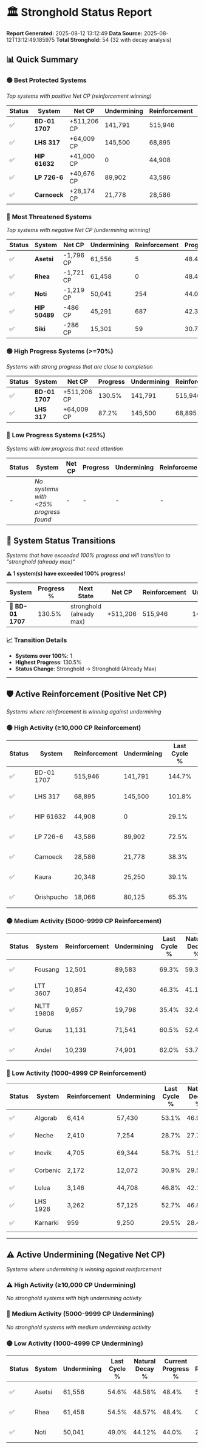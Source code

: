 # 🏛️ Stronghold Status Report

**Report Generated:** 2025-08-12 13:12:49
**Data Source:** 2025-08-12T13:12:49.185975
**Total Stronghold:** 54 (32 with decay analysis)

## 📊 Quick Summary

### 🟢 **Best Protected Systems**
*Top systems with positive Net CP (reinforcement winning)*

| Status | System | Net CP | Undermining | Reinforcement | Progress |
|--------|--------|--------|-------------|---------------|----------|
| ✅ | **BD-01 1707** | +511,206 CP | 141,791 | 515,946 | 130.5% |
| ✅ | **LHS 317** | +64,009 CP | 145,500 | 68,895 | 87.2% |
| ✅ | **HIP 61632** | +41,000 CP | 0 | 44,908 | 29.1% |
| ✅ | **LP 726-6** | +40,676 CP | 89,902 | 43,586 | 63.5% |
| ✅ | **Carnoeck** | +28,174 CP | 21,778 | 28,586 | 36.1% |

### 🔴 **Most Threatened Systems**
*Top systems with negative Net CP (undermining winning)*

| Status | System | Net CP | Undermining | Reinforcement | Progress |
|--------|--------|--------|-------------|---------------|----------|
| ✅ | **Asetsi** | -1,796 CP | 61,556 | 5 | 48.4% |
| ✅ | **Rhea** | -1,721 CP | 61,458 | 0 | 48.4% |
| ✅ | **Noti** | -1,219 CP | 50,041 | 254 | 44.0% |
| ✅ | **HIP 50489** | -486 CP | 45,291 | 687 | 42.3% |
| ✅ | **Siki** | -286 CP | 15,301 | 59 | 30.7% |

### 🟢 **High Progress Systems (>=70%)**
*Systems with strong progress that are close to completion*

| Status | System | Net CP | Progress | Undermining | Reinforcement |
|--------|--------|--------|----------|-------------|---------------|
| ✅ | **BD-01 1707** | +511,206 CP | 130.5% | 141,791 | 515,946 |
| ✅ | **LHS 317** | +64,009 CP | 87.2% | 145,500 | 68,895 |

### 🔴 **Low Progress Systems (<25%)**
*Systems with low progress that need attention*

| Status | System | Net CP | Progress | Undermining | Reinforcement |
|--------|--------|--------|----------|-------------|---------------|
| - | *No systems with <25% progress found* | - | - | - | - |
## 🔄 System Status Transitions  
*Systems that have exceeded 100% progress and will transition to "stronghold (already max)"*

**⚠️ 1 system(s) have exceeded 100% progress!**

| System | Progress % | Next State | Net CP | Reinforcement | Undermining | 
|--------|------------|-------------|--------|---------------|-------------|
| 🚀 **BD-01 1707** | 130.5% | stronghold (already max) | +511,206 | 515,946 | 141,791 |

### 📈 Transition Details
- **Systems over 100%**: 1
- **Highest Progress**: 130.5%
- **Status Change**: Stronghold → Stronghold (Already Max)

---

## 🛡️ Active Reinforcement (Positive Net CP)
*Systems where reinforcement is winning against undermining*

### 🟢 High Activity (≥10,000 CP Reinforcement)

| Status | System | Reinforcement | Undermining | Last Cycle % | Natural Decay % | Current Progress % | Current CP | Net CP | Activity |
|--------|--------|---------------|-------------|--------------|-----------------|-------------------|------------|--------|----------|
| ✅ | BD-01 1707 | 515,946 | 141,791 | 144.7% | 79.38% | 130.5% | 1,305,000 | +511,206 | 🟢 High Reinforcement |
| ✅ | LHS 317 | 68,895 | 145,500 | 101.8% | 80.80% | 87.2% | 872,000 | +64,009 | 🟢 High Reinforcement |
| ✅ | HIP 61632 | 44,908 | 0 | 29.1% | 25.00% | 29.1% | 291,000 | +41,000 | 🟢 High Reinforcement |
| ✅ | LP 726-6 | 43,586 | 89,902 | 72.5% | 59.43% | 63.5% | 635,000 | +40,676 | 🟢 High Reinforcement |
| ✅ | Carnoeck | 28,586 | 21,778 | 38.3% | 33.28% | 36.1% | 361,000 | +28,174 | 🟢 High Reinforcement |
| ✅ | Kaura | 20,348 | 25,250 | 39.1% | 34.62% | 36.6% | 366,000 | +19,816 | 🟢 High Reinforcement |
| ✅ | Orishpucho | 18,066 | 80,125 | 65.3% | 55.73% | 57.3% | 573,000 | +15,653 | 🟢 High Reinforcement |

### 🟡 Medium Activity (5000-9999 CP Reinforcement)

| Status | System | Reinforcement | Undermining | Last Cycle % | Natural Decay % | Current Progress % | Current CP | Net CP | Activity |
|--------|--------|---------------|-------------|--------------|-----------------|-------------------|------------|--------|----------|
| ✅ | Fousang | 12,501 | 89,583 | 69.3% | 59.33% | 60.3% | 603,000 | +9,662 | 🟡 Medium Reinforcement |
| ✅ | LTT 3607 | 10,854 | 42,430 | 46.3% | 41.15% | 42.1% | 421,000 | +9,527 | 🟡 Medium Reinforcement |
| ✅ | NLTT 19808 | 9,657 | 19,798 | 35.4% | 32.48% | 33.4% | 333,999 | +9,208 | 🟡 Medium Reinforcement |
| ✅ | Gurus | 11,131 | 71,541 | 60.5% | 52.41% | 53.3% | 532,999 | +8,946 | 🟡 Medium Reinforcement |
| ✅ | Andel | 10,239 | 74,901 | 62.0% | 53.70% | 54.5% | 545,000 | +7,955 | 🟡 Medium Reinforcement |

### 🔴 Low Activity (1000-4999 CP Reinforcement)

| Status | System | Reinforcement | Undermining | Last Cycle % | Natural Decay % | Current Progress % | Current CP | Net CP | Activity |
|--------|--------|---------------|-------------|--------------|-----------------|-------------------|------------|--------|----------|
| ✅ | Algorab | 6,414 | 57,430 | 53.1% | 46.94% | 47.4% | 474,000 | +4,620 | 🔵 Low Reinforcement |
| ✅ | Neche | 2,410 | 7,254 | 28.7% | 27.74% | 28.0% | 280,000 | +2,609 | 🔵 Low Reinforcement |
| ✅ | Inovik | 4,705 | 69,344 | 58.7% | 51.54% | 51.8% | 518,000 | +2,557 | 🔵 Low Reinforcement |
| ✅ | Corbenic | 2,172 | 12,072 | 30.9% | 29.50% | 29.7% | 297,000 | +1,978 | 🔵 Low Reinforcement |
| ✅ | Lulua | 3,146 | 44,708 | 46.8% | 42.11% | 42.3% | 423,000 | +1,946 | 🔵 Low Reinforcement |
| ✅ | LHS 1928 | 3,262 | 57,125 | 52.7% | 46.85% | 47.0% | 470,000 | +1,541 | 🔵 Low Reinforcement |
| ✅ | Karnarki | 959 | 9,250 | 29.5% | 28.49% | 28.6% | 286,000 | +1,057 | 🔵 Low Reinforcement |


---

## ⚠️ Active Undermining (Negative Net CP)
*Systems where undermining is winning against reinforcement*

### ⚠️ High Activity (≥10,000 CP Undermining)

*No stronghold systems with high undermining activity*

### 🔶 Medium Activity (5000-9999 CP Undermining)

*No stronghold systems with medium undermining activity*

### 🟡 Low Activity (1000-4999 CP Undermining)

| Status | System | Undermining | Last Cycle % | Natural Decay % | Current Progress % | Reinforcement | Current CP | Net CP | Activity |
|--------|--------|-------------|--------------|-----------------|-------------------|---------------|------------|--------|----------|
| ✅ | Asetsi | 61,556 | 54.6% | 48.58% | 48.4% | 5 | 484,000 | -1,796 | 🟡 Low Undermining |
| ✅ | Rhea | 61,458 | 54.5% | 48.57% | 48.4% | 0 | 484,000 | -1,721 | 🟡 Low Undermining |
| ✅ | Noti | 50,041 | 49.0% | 44.12% | 44.0% | 254 | 440,000 | -1,219 | 🟡 Low Undermining |

